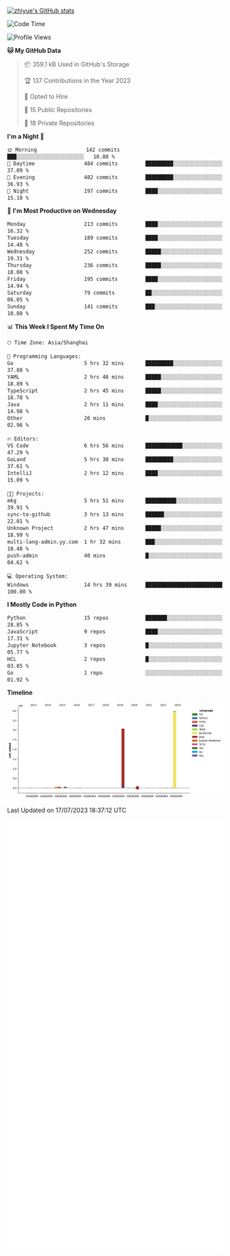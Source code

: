 
[![zhiyue's GitHub stats](https://github-readme-stats.vercel.app/api?username=zhiyue)](https://github.com/anuraghazra/github-readme-stats&&show_icons=true)

<!--START_SECTION:waka-->
![Code Time](http://img.shields.io/badge/Code%20Time-1%2C378%20hrs%2037%20mins-blue)

![Profile Views](http://img.shields.io/badge/Profile%20Views-0-blue)

**🐱 My GitHub Data** 

> 📦 359.1 kB Used in GitHub's Storage 
 > 
> 🏆 137 Contributions in the Year 2023
 > 
> 💼 Opted to Hire
 > 
> 📜 15 Public Repositories 
 > 
> 🔑 18 Private Repositories 
 > 
**I'm a Night 🦉** 

```text
🌞 Morning                142 commits         ███░░░░░░░░░░░░░░░░░░░░░░   10.88 % 
🌆 Daytime                484 commits         █████████░░░░░░░░░░░░░░░░   37.09 % 
🌃 Evening                482 commits         █████████░░░░░░░░░░░░░░░░   36.93 % 
🌙 Night                  197 commits         ████░░░░░░░░░░░░░░░░░░░░░   15.10 % 
```
📅 **I'm Most Productive on Wednesday** 

```text
Monday                   213 commits         ████░░░░░░░░░░░░░░░░░░░░░   16.32 % 
Tuesday                  189 commits         ████░░░░░░░░░░░░░░░░░░░░░   14.48 % 
Wednesday                252 commits         █████░░░░░░░░░░░░░░░░░░░░   19.31 % 
Thursday                 236 commits         █████░░░░░░░░░░░░░░░░░░░░   18.08 % 
Friday                   195 commits         ████░░░░░░░░░░░░░░░░░░░░░   14.94 % 
Saturday                 79 commits          ██░░░░░░░░░░░░░░░░░░░░░░░   06.05 % 
Sunday                   141 commits         ███░░░░░░░░░░░░░░░░░░░░░░   10.80 % 
```


📊 **This Week I Spent My Time On** 

```text
🕑︎ Time Zone: Asia/Shanghai

💬 Programming Languages: 
Go                       5 hrs 32 mins       █████████░░░░░░░░░░░░░░░░   37.80 % 
YAML                     2 hrs 46 mins       █████░░░░░░░░░░░░░░░░░░░░   18.89 % 
TypeScript               2 hrs 45 mins       █████░░░░░░░░░░░░░░░░░░░░   18.78 % 
Java                     2 hrs 11 mins       ████░░░░░░░░░░░░░░░░░░░░░   14.98 % 
Other                    26 mins             █░░░░░░░░░░░░░░░░░░░░░░░░   02.96 % 

🔥 Editors: 
VS Code                  6 hrs 56 mins       ████████████░░░░░░░░░░░░░   47.29 % 
GoLand                   5 hrs 30 mins       █████████░░░░░░░░░░░░░░░░   37.61 % 
IntelliJ                 2 hrs 12 mins       ████░░░░░░░░░░░░░░░░░░░░░   15.09 % 

🐱‍💻 Projects: 
mkg                      5 hrs 51 mins       ██████████░░░░░░░░░░░░░░░   39.91 % 
sync-to-github           3 hrs 13 mins       ██████░░░░░░░░░░░░░░░░░░░   22.01 % 
Unknown Project          2 hrs 47 mins       █████░░░░░░░░░░░░░░░░░░░░   18.99 % 
multi-lang-admin.yy.com  1 hr 32 mins        ███░░░░░░░░░░░░░░░░░░░░░░   10.48 % 
push-admin               40 mins             █░░░░░░░░░░░░░░░░░░░░░░░░   04.62 % 

💻 Operating System: 
Windows                  14 hrs 39 mins      █████████████████████████   100.00 % 
```

**I Mostly Code in Python** 

```text
Python                   15 repos            ███████░░░░░░░░░░░░░░░░░░   28.85 % 
JavaScript               9 repos             ████░░░░░░░░░░░░░░░░░░░░░   17.31 % 
Jupyter Notebook         3 repos             █░░░░░░░░░░░░░░░░░░░░░░░░   05.77 % 
HCL                      2 repos             █░░░░░░░░░░░░░░░░░░░░░░░░   03.85 % 
Go                       1 repo              ░░░░░░░░░░░░░░░░░░░░░░░░░   01.92 % 
```



**Timeline**

![Lines of Code chart](https://raw.githubusercontent.com/zhiyue/zhiyue/main/assets/bar_graph.png)


 Last Updated on 17/07/2023 18:37:12 UTC
<!--END_SECTION:waka-->

<!-- [![Top Langs](https://github-readme-stats.vercel.app/api/top-langs/?username=zhiyue)](https://github.com/anuraghazra/github-readme-stats) -->

![](./github-metrics.svg)

